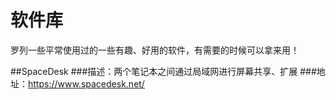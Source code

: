 # 软件库
罗列一些平常使用过的一些有趣、好用的软件，有需要的时候可以拿来用！

##SpaceDesk
###描述：两个笔记本之间通过局域网进行屏幕共享、扩展
###地址：https://www.spacedesk.net/
